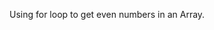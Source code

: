 <!DOCTYPE html>
<html>
<head>
    <title>Find Even numbers in Array using JavaScript</title>
</head>
<body>
    <p>
        Using for loop to get even numbers in an Array.
    </p>
</body> 
<script>
    function getEvenNumbers() {
        var arr = [1, 2, 3, 4, 5, 6];

        for (var i = 0; i < arr.length; i++) {
            if (arr[i] % 2 === 0) {
                document.writeln(arr[i] + "<br />");
            }
        }
    }
    </script>
    </html
